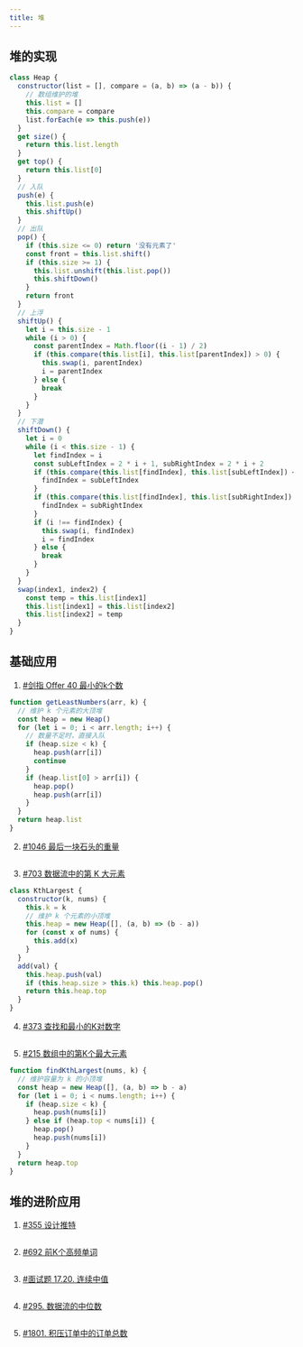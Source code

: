 ```yaml
---
title: 堆
---
```


## 堆的实现

```js
class Heap {
  constructor(list = [], compare = (a, b) => (a - b)) {
    // 数组维护的堆
    this.list = []
    this.compare = compare
    list.forEach(e => this.push(e))
  }
  get size() {
    return this.list.length
  }
  get top() {
    return this.list[0]
  }
  // 入队
  push(e) {
    this.list.push(e)
    this.shiftUp()
  }
  // 出队
  pop() {
    if (this.size <= 0) return '没有元素了'
    const front = this.list.shift()
    if (this.size >= 1) {
      this.list.unshift(this.list.pop())
      this.shiftDown()
    }
    return front
  }
  // 上浮
  shiftUp() {
    let i = this.size - 1
    while (i > 0) {
      const parentIndex = Math.floor((i - 1) / 2)
      if (this.compare(this.list[i], this.list[parentIndex]) > 0) {
        this.swap(i, parentIndex)
        i = parentIndex
      } else {
        break
      }
    }
  }
  // 下潜
  shiftDown() {
    let i = 0
    while (i < this.size - 1) {
      let findIndex = i
      const subLeftIndex = 2 * i + 1, subRightIndex = 2 * i + 2
      if (this.compare(this.list[findIndex], this.list[subLeftIndex]) < 0) {
        findIndex = subLeftIndex
      }
      if (this.compare(this.list[findIndex], this.list[subRightIndex]) < 0) {
        findIndex = subRightIndex
      }
      if (i !== findIndex) {
        this.swap(i, findIndex)
        i = findIndex
      } else {
        break
      }
    }
  }
  swap(index1, index2) {
    const temp = this.list[index1]
    this.list[index1] = this.list[index2]
    this.list[index2] = temp
  }
}
```

## 基础应用

1. [#剑指 Offer 40 最小的k个数](https://leetcode-cn.com/problems/zui-xiao-de-kge-shu-lcof/)

```js
function getLeastNumbers(arr, k) {
  // 维护 k 个元素的大顶堆
  const heap = new Heap()
  for (let i = 0; i < arr.length; i++) {
    // 数量不足时，直接入队
    if (heap.size < k) {
      heap.push(arr[i])
      continue
    }
    if (heap.list[0] > arr[i]) {
      heap.pop()
      heap.push(arr[i])
    }
  }
  return heap.list
}
```

2. [#1046 最后一块石头的重量](https://leetcode-cn.com/problems/last-stone-weight/)

```js
```

3. [#703 数据流中的第 K 大元素](https://leetcode-cn.com/problems/kth-largest-element-in-a-stream/)

```js
class KthLargest {
  constructor(k, nums) {
    this.k = k
    // 维护 k 个元素的小顶堆
    this.heap = new Heap([], (a, b) => (b - a))
    for (const x of nums) {
      this.add(x)
    }
  }
  add(val) {
    this.heap.push(val)
    if (this.heap.size > this.k) this.heap.pop()
    return this.heap.top
  }
}
```

4. [#373 查找和最小的K对数字](https://leetcode-cn.com/problems/find-k-pairs-with-smallest-sums/)

```js
```

5. [#215 数组中的第K个最大元素](https://leetcode-cn.com/problems/kth-largest-element-in-an-array/)

```js
function findKthLargest(nums, k) {
  // 维护容量为 k 的小顶堆
  const heap = new Heap([], (a, b) => b - a)
  for (let i = 0; i < nums.length; i++) {
    if (heap.size < k) {
      heap.push(nums[i])
    } else if (heap.top < nums[i]) {
      heap.pop()
      heap.push(nums[i])
    }
  }
  return heap.top
}
```


## 堆的进阶应用

1. [#355 设计推特](https://leetcode-cn.com/problems/design-twitter/)

```js
```

2. [#692 前K个高频单词](https://leetcode-cn.com/problems/top-k-frequent-words/)

```js
```

3. [#面试题 17.20. 连续中值](https://leetcode-cn.com/problems/continuous-median-lcci/)

```js
```

4. [#295. 数据流的中位数](https://leetcode-cn.com/problems/find-median-from-data-stream/)

```js
```

5. [#1801. 积压订单中的订单总数](https://leetcode-cn.com/problems/number-of-orders-in-the-backlog/)

```js
```